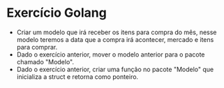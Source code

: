 # Exercício Golang

* Criar um modelo que irá receber os itens para compra do mês, nesse modelo teremos a data que a compra irá acontecer, mercado e itens para comprar.
* Dado o exercício anterior, mover o modelo anterior para o pacote chamado "Modelo".
* Dado o exercício anterior, criar uma função no pacote "Modelo" que inicializa a struct e retorna como ponteiro.